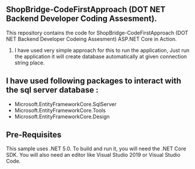 ## ShopBridge-CodeFirstApproach (DOT NET Backend Developer Coding Assesment).

This repository contains the code for ShopBridge-CodeFirstApproach (DOT NET Backend Developer Codeing Assesment) ASP.NET Core in Action.


1. I have used very simple approach for this to run the application, Just run the application it will create database automatically at given connection string place.

## I have used following packages to interact with the sql server database : 

- Microsoft.EntityFrameworkCore.SqlServer
- Microsoft.EntityFrameworkCore.Tools
- Microsoft.EntityFrameworkCore.Design

## Pre-Requisites
This sample uses .NET 5.0. To build and run it, you will need the .NET Core SDK. You will also need an editor like Visual Studio 2019 or Visual Studio Code.

